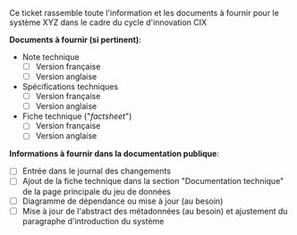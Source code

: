 Ce ticket rassemble toute l'information et les documents à fournir pour le système XYZ dans le cadre du cycle d'innovation CIX

__Documents à fournir (si pertinent)__:

* Note technique
    * [ ] Version française
    * [ ] Version anglaise
* Spécifications techniques
    * [ ] Version française
    * [ ] Version anglaise
* Fiche technique ("_factsheet_")
    * [ ] Version française
    * [ ] Version anglaise

__Informations à fournir dans la documentation publique__:

* [ ] Entrée dans le journal des changements 
* [ ] Ajout de la fiche technique dans la section "Documentation technique" de la page principale du jeu de données
* [ ] Diagramme de dépendance ou mise à jour (au besoin)
* [ ] Mise à jour de l'abstract des métadonnées (au besoin) et ajustement du paragraphe d'introduction du système
